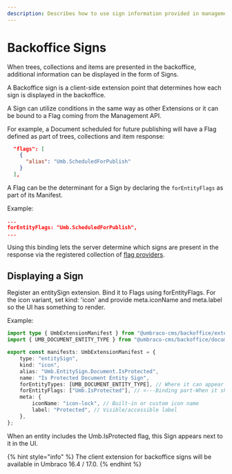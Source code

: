 ```yaml
---
description: Describes how to use sign information provided in management API responses to present additional details to consumers.
---
```


# Backoffice Signs

When trees, collections and items are presented in the backoffice, additional information can be displayed in the form of Signs.

A Backoffice sign is a client-side extension point that determines how each sign is displayed in the backoffice.

A Sign can utilize conditions in the same way as other Extensions or it can be bound to a Flag coming from the Management API.

For example, a Document scheduled for future publishing will have a Flag defined as part of trees, collections and item response:

```json
  "flags": [
    {
      "alias": "Umb.ScheduledForPublish"
    }
  ],
```

A Flag can be the determinant for a Sign by declaring the `forEntityFlags` as part of its Manifest.

Example:

```json
...
forEntityFlags: "Umb.ScheduledForPublish",
...
```

Using this binding lets the server determine which signs are present in the response via the registered collection of [flag providers](../extending/flag-providers.md).

## Displaying a Sign

Register an entitySign extension. Bind it to Flags using forEntityFlags. For the icon variant, set kind: 'icon' and provide meta.iconName and meta.label so the UI has something to render.

Example:

```typescript
import type { UmbExtensionManifest } from "@umbraco-cms/backoffice/extension-registry";
import { UMB_DOCUMENT_ENTITY_TYPE } from "@umbraco-cms/backoffice/document";

export const manifests: UmbExtensionManifest = {
    type: "entitySign",
    kind: "icon",
    alias: "Umb.EntitySign.Document.IsProtected",
    name: "Is Protected Document Entity Sign",
    forEntityTypes: [UMB_DOCUMENT_ENTITY_TYPE], // Where it can appear
    forEntityFlags: ["Umb.IsProtected"], // <---Binding part-When it should appear
    meta: {
        iconName: "icon-lock", // Built-in or custom icon name
        label: "Protected", // Visible/accessible label
    },
};
```

When an entity includes the Umb.IsProtected flag, this Sign appears next to it in the UI.

{% hint style="info" %}
The client extension for backoffice signs will be available in Umbraco 16.4 / 17.0.
{% endhint %}
